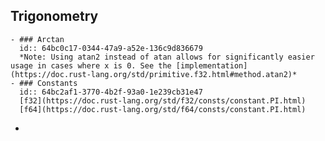 ## Trigonometry
	- ### Arctan
	  id:: 64bc0c17-0344-47a9-a52e-136c9d836679
	  *Note: Using atan2 instead of atan allows for significantly easier usage in cases where x is 0. See the [implementation](https://doc.rust-lang.org/std/primitive.f32.html#method.atan2)*
	- ### Constants
	  id:: 64bc2af1-3770-4b2f-93a0-1e239cb31e47
	  [f32](https://doc.rust-lang.org/std/f32/consts/constant.PI.html)
	  [f64](https://doc.rust-lang.org/std/f64/consts/constant.PI.html)
-